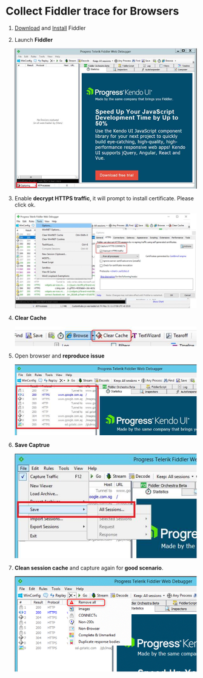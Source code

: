# Collect Fiddler trace for Browsers

1. [Download](https://www.telerik.com/download/fiddler) and [Install](https://docs.telerik.com/fiddler/Configure-Fiddler/Tasks/InstallFiddler) Fiddler

1. Launch **Fiddler**

    ![fiddler1.jpg](/Browsers/images/fiddler1.jpg)

1. Enable **decrypt HTTPS traffic**, it will prompt to install certificate. Please click ok.

    ![fiddler2.jpg](/Browsers/images/fiddler2.jpg)

1. **Clear Cache**

    ![fiddler3.jpg](/Browsers/images/fiddler3.jpg)

1. Open browser and **reproduce issue**

    ![fiddler4.jpg](/Browsers/images/fiddler4.jpg)

1. **Save Captrue**

    ![fiddler5.jpg](/Browsers/images/fiddler5.jpg)

1. **Clean session cache** and capture again for **good scenario**.

    ![fiddler6.gif](/Browsers/images/fiddler6.gif)